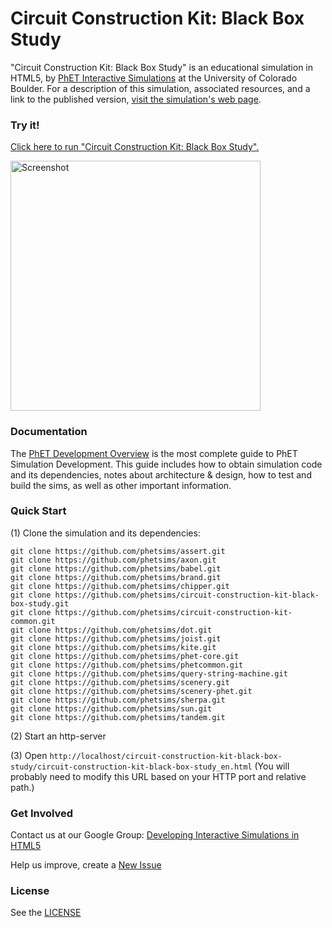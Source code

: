Circuit Construction Kit: Black Box Study
=============
"Circuit Construction Kit: Black Box Study" is an educational simulation in HTML5, by <a href="https://phet.colorado.edu/" target="_blank">PhET Interactive Simulations</a>
at the University of Colorado Boulder.
For a description of this simulation, associated resources, and a link to the published version,
<a href="https://phet.colorado.edu/en/simulation/circuit-construction-kit-black-box-study" target="_blank">visit the simulation's web page</a>.

### Try it!

<a href="https://phet.colorado.edu/sims/html/circuit-construction-kit-black-box-study/latest/circuit-construction-kit-black-box-study_en.html" target="_blank">Click here to run "Circuit Construction Kit: Black Box Study".</a>

<a href="https://phet.colorado.edu/sims/html/circuit-construction-kit-black-box-study/latest/circuit-construction-kit-black-box-study_en.html" target="_blank">
<img src="https://raw.githubusercontent.com/phetsims/circuit-construction-kit-black-box-study/master/assets/circuit-construction-kit-black-box-study-screenshot.png" alt="Screenshot" style="width: 400px;"/>
</a>

### Documentation
The <a href="http://bit.ly/phet-html5-development-overview" target="_blank">PhET Development Overview</a> is the most complete guide to PhET Simulation
Development. This guide includes how to obtain simulation code and its dependencies, notes about architecture & design, how to test and build
the sims, as well as other important information.

### Quick Start
(1) Clone the simulation and its dependencies:
```
git clone https://github.com/phetsims/assert.git
git clone https://github.com/phetsims/axon.git
git clone https://github.com/phetsims/babel.git
git clone https://github.com/phetsims/brand.git
git clone https://github.com/phetsims/chipper.git
git clone https://github.com/phetsims/circuit-construction-kit-black-box-study.git
git clone https://github.com/phetsims/circuit-construction-kit-common.git
git clone https://github.com/phetsims/dot.git
git clone https://github.com/phetsims/joist.git
git clone https://github.com/phetsims/kite.git
git clone https://github.com/phetsims/phet-core.git
git clone https://github.com/phetsims/phetcommon.git
git clone https://github.com/phetsims/query-string-machine.git
git clone https://github.com/phetsims/scenery.git
git clone https://github.com/phetsims/scenery-phet.git
git clone https://github.com/phetsims/sherpa.git
git clone https://github.com/phetsims/sun.git
git clone https://github.com/phetsims/tandem.git
```
(2) Start an http-server

(3) Open `http://localhost/circuit-construction-kit-black-box-study/circuit-construction-kit-black-box-study_en.html` (You will probably need to modify this URL based on your HTTP port and relative path.)

### Get Involved

Contact us at our Google Group: <a href="http://groups.google.com/forum/#!forum/developing-interactive-simulations-in-html5" target="_blank">Developing Interactive Simulations in HTML5</a>

Help us improve, create a <a href="http://github.com/phetsims/circuit-construction-kit-black-box-study/issues/new" target="_blank">New Issue</a>

### License
See the <a href="https://github.com/phetsims/circuit-construction-kit-black-box-study/blob/master/LICENSE" target="_blank">LICENSE</a>
